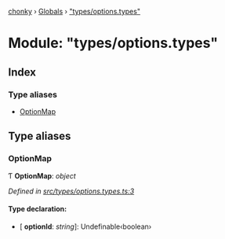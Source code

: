 [chonky](../README.md) › [Globals](../globals.md) › ["types/options.types"](_types_options_types_.md)

# Module: "types/options.types"

## Index

### Type aliases

* [OptionMap](_types_options_types_.md#optionmap)

## Type aliases

###  OptionMap

Ƭ **OptionMap**: *object*

*Defined in [src/types/options.types.ts:3](https://github.com/TimboKZ/Chonky/blob/5b9fbdf/src/types/options.types.ts#L3)*

#### Type declaration:

* \[ **optionId**: *string*\]: Undefinable‹boolean›
